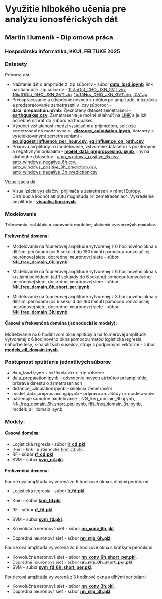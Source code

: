 
# Využitie hlbokého učenia pre analýzu ionosférických dát

## Martin Humeník - Diplomová práca

### Hospodárska informatika, KKUI, FEI TUKE 2025

### Datasety
Príprava dát:
- Načítanie dát o amplitúde z .zip súborov - súbor [**data_load.ipynb**](data_load.ipynb), link na stiahnutie .zip súborov - [1to15Oct_DHO_JXN_GVT.zip](https://mega.nz/file/MPdiRIoB#OKKyhhqDyEPlf8Lzj0ytmdcTgGwB5dz73YdoN6jf3xA), [16to31Oct_DHO_JXN_GVT.zip](https://mega.nz/file/UT9mgCaA#eCN4CylcQW4B0QaJsF3NBCsJY5_sqoknjl6vv-es5CA), [1to15Nov_DHO_JXN_GVT.zip](https://mega.nz/file/xOcCVLqZ#p3mG-esxmwHVfNgyd5HsQec5gkbwM5ywT5Q4qSOE6qY), [ICV.zip](https://mega.nz/file/taUj2b4Y#_VznXRFbyeQV0FdjZBCGBKlrnAasukiK8WJ5q1FSqgo)
- Predspracovanie a odvodenie nových atribútov pri amplitúde, integrácia a predspracovanie zemetrasení v .csv súboroch - [**data_preparation.ipynb**](data_preparation.ipynb). Zjednotený dataset zemetrasení - [**earthquakes.csv**](earthquakes.csv). Zemetrasenia je možné stiahnúť na [LINK](https://www.emsc-csem.org/Earthquake_information/#) a je ich potrebné nahrať do súboru earthquakes.
- Výpočet vzdialenosti medzi vysielačmi a prijímačom, selekcia zemetrasení na modelovnaie - [**distance_calculation.ipynb**](distance_calculation.ipynb), datasety s vyselektovanými zemetraseniami - [**eq_biggest_influence_per_hour.csv**](eq_biggest_influence_per_hour.csv), [**eq_influence_on_path.csv**](eq_influence_on_path.csv).
- Príprava amplitúdy na modelovanie, vytvorenie datasetov s pozitívnymi a negatívnymi príkladmi - [**model_data_preproccesing.ipynb**](model_data_preproccesing.ipynb), liny na stiahnutie datasetov - [amp_windows_positive_6h.csv](https://mega.nz/file/0b9iyLLD#GPD6LEBYLI4Jh1YO0Nmss6-BJfCqwdxlc2LtMkog1TE), [amp_windows_negative_6h.csv](https://mega.nz/file/Ea812ZBJ#xa4tI18XmHH_KGsL-1JFRFmyPIAbmkZJT3hdwwyEEpk), [amp_windows_positive_3h_prediction.csv](https://mega.nz/file/1a9kAa4K#BT7E-2LE9xapr7jXMzI7LDkQnAgVo02WhBk4A4RTkjs), [amp_windows_negative_3h_prediction.csv](https://mega.nz/file/sCESCIra#hxH-LqYqU5TSZW-ewqvkgacoAOxJ4myWSS6p37sdJZM)

Vizualizácia dát:
- Vizualizácia vysielačov, prijímača a zemetrasení v rámci Európy. Distribúcia hodnôt atribútu magnitúda pri zemetraseniach. Vykreslenie amplitúdy - [**visualisation.ipynb**](visualisation.ipynb).

### Modelovanie
Trénovanie, validácia a testovanie modelov, uloženie vytvorených modelov.

#### Frekvenčná doména:
- Modelovanie na fourierovej amplitúde vytvorenej z 6 hodinového okna s dlhšími periódami (od 6 sekúnd do 180 minút) pomocou konvolučnej neurónovej siete, doprednej neurónovej siete - súbor [**NN_freq_domain_6h.ipynb**](ML/NN_freq_domain_6h.ipynb).

- Modelovanie na fourierovej amplitúde vytvorenej z 6 hodinového okna s kratšími periódami (od 1 sekundy do 6 sekúnd) pomocou konvolučnej neurónovej siete, doprednej neurónovej siete - súbor [**NN_freq_domain_6h_short_per.ipynb**](ML/NN_freq_domain_6h_short_per.ipynb).

- Modelovanie na fourierovej amplitúde vytvorenej z 3 hodinového okna s dlhšími periódami (od 6 sekúnd do 180 minút) pomocou konvolučnej neurónovej siete, doprednej neurónovej siete - súbor [**NN_freq_domain_3h.ipynb**](ML/NN_freq_domain_3h.ipynb).

#### Časová a frekvenčná doména (jednoduchšie modely):
Modelovanie na 6 hodinovom okne aplitúdy a na fourierovej amplitúde vytvorenej z 6 hodinového okna pomocou metód logistická regresia, náhodné lesy, K-najbližších susedov, stroje s podpornými vektormi - súbor [**models_all_domain.ipynb**](ML/models_time_domain.ipynb).

### Postupnosť spúšťania jednotlivých súborov
- data_load.ipynb - načítanie dát z .zip súborov
- data_preparation.ipynb - odvodenie nových atribútov pri amplitúde, príprava datestu o zemetraseniach
- distance_calculation.ipynb - selekcia zemetrasení
- model_data_preproccesing.ipynb - príprava amplitúdy na modelovanie
- následuje samotné modelovanie - NN_freq_domain_6h.ipynb, NN_freq_domain_6h_short_per.ipynb, NN_freq_domain_3h.ipynb, models_all_domain.ipynb

### Modely:
#### Časová doména:
- Logistická regresia - súbor [**lr_cd.pkl**](ML/models/lr_cd.pkl).
- K-nn - link na stiahnutie [knn_cd.pkl](https://mega.nz/file/pXFTkajT#uFdr2d29VlbsXg2sn2Dps7aYtP-aajUYujqTvhQ_iw4).
- RF - súbor [**rf_cd.pkl**](ML/models/rf_cd.pkl).
- SVM - súbor [**svm_cd.pkl**](ML/models/svm_cd.pkl).

#### Frekvenčná doména:
Fourierová amplitúda vytvorená zo 6 hodinové okna s dlhými periódami
- Logistická regresia - súbor [**lr_fd.pkl**](ML/models/lr_fd.pkl).
- K-nn - súbor [**knn_fd.pkl**](ML/models/knn_fd.pkl).
- RF - súbor [**rf_fd.pkl**](ML/models/rf_fd.pkl).
- SVM - súbor [**svm_fd.pkl**](ML/models/svm_fd.pkl).

- Konvolučná nerónová sieť - súbor [**nn_conv_6h.pkl**](ML/models/nn_conv_6h.pkl).
- Dopredná neurónová sieť - súbor [**nn_mlp_6h.pkl**](ML/models/nn_mlp_6h.pkl).

Fourierová amplitúda vytvorená zo 6 hodinové okna s krátkymi periódami
- Konvolučná nerónová sieť - súbor [**nn_conv_6h_short_per.pkl**](ML/models/nn_conv_6h_short_per.pkl).
- Dopredná neurónová sieť - súbor [**nn_mlp_6h_short_per.pkl**](ML/models/nn_mlp_6h_short_per.pkl).
- SVM - súbor [**svm_fd_6h_short_per.pkl**](ML/models/svm_fd_6h_short_per.pkl).

Fourierová amplitúda vytvorená z 3 hodinové okna s dlhými periódami
- Konvolučná nerónová sieť - súbor [**nn_conv_3h.pkl**](ML/models/nn_conv_3h.pkl).
- Dopredná neurónová sieť - súbor [**nn_mlp_3h.pkl**](ML/models/nn_mlp_3h.pkl).
